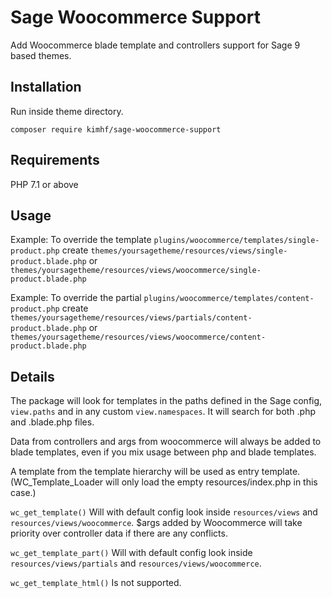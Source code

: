 # Sage Woocommerce Support #

Add Woocommerce blade template and controllers support for Sage 9 based themes.

## Installation ##

Run inside theme directory.

`composer require kimhf/sage-woocommerce-support`

## Requirements ##

PHP 7.1 or above

## Usage ##

Example: To override the template `plugins/woocommerce/templates/single-product.php` create `themes/yoursagetheme/resources/views/single-product.blade.php` or `themes/yoursagetheme/resources/views/woocommerce/single-product.blade.php`

Example: To override the partial `plugins/woocommerce/templates/content-product.php` create `themes/yoursagetheme/resources/views/partials/content-product.blade.php` or `themes/yoursagetheme/resources/views/woocommerce/content-product.blade.php`

## Details ##

The package will look for templates in the paths defined in the Sage config, `view.paths` and in any custom `view.namespaces`. It will search for both .php and .blade.php files.

Data from controllers and args from woocommerce will always be added to blade templates, even if you mix usage between php and blade templates.

A template from the template hierarchy will be used as entry template. (WC_Template_Loader will only load the empty resources/index.php in this case.)

`wc_get_template()` Will with default config look inside `resources/views` and `resources/views/woocommerce`. $args added by Woocommerce will take priority over controller data if there are any conflicts.

`wc_get_template_part()` Will with default config look inside `resources/views/partials` and `resources/views/woocommerce`.

`wc_get_template_html()` Is not supported.
